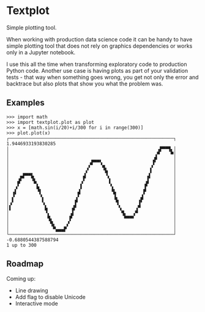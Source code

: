 # Textplot

Simple plotting tool.

When working with production data science code it can be handy to have simple plotting
tool that does not rely on graphics dependencies or works only in a Jupyter notebook.

I use this all the time when transforming exploratory code to production Python code.
Another use case is having plots as part of your validation tests - that way when
something goes wrong, you get not only the error and backtrace but also plots that show
you what the problem was.

## Examples

```
>>> import math
>>> import textplot.plot as plot
>>> x = [math.sin(i/20)+i/300 for i in range(300)]
>>> plot.plot(x)
┌────────────────────────────────────────────────────────────┐ 1.9446933193830285
│                                                      ▗▛▀▀▜▖│
│                                                     ▗▀    ▀│
│                              ▄▄▄▖                  ▗▛      │
│                             ▞▘  ▝▄                 ▞       │
│                            ▞     ▝▙               ▐        │
│    ▄▛▀▀▙                  ▟       ▝▖             ▗▌        │
│   ▟▘   ▝▙                ▗▘        ▐             ▟         │
│  ▗▘      ▙               ▌          ▚           ▐▘         │
│ ▗▌       ▝▌             ▟           ▝▙          ▛          │
│ ▞         ▝▖           ▗▘            ▐▖        ▟           │
│▗▘          ▚           ▛              ▜       ▐▘           │
│▌            ▙         ▟▘               ▚     ▗▀            │
│             ▝▖       ▗▌                 ▜▖  ▗▀             │
│              ▜▖      ▛                   ▀▀▀▘              │
│               ▜▖    ▞                                      │
│                ▀▄▄▄▛                                       │
└────────────────────────────────────────────────────────────┘ -0.6880544387588794
1 up to 300
```

## Roadmap

Coming up:

* Line drawing
* Add flag to disable Unicode
* Interactive mode
